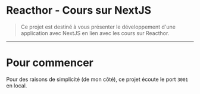 # Reacthor - Cours sur NextJS

> Ce projet est destiné à vous présenter le développement d'une application avec NextJS en lien avec les cours sur Reacthor.

---

# Pour commencer

Pour des raisons de simplicité (de mon côté), ce projet écoute le port `3001` en local. 
